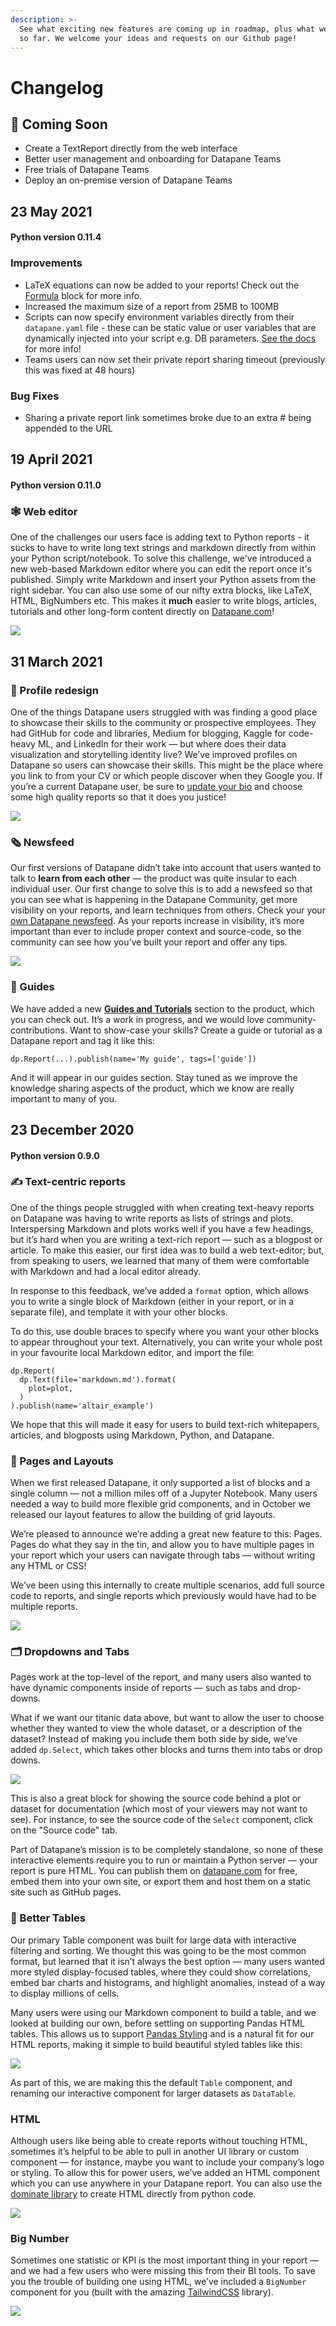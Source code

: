 ```yaml
---
description: >-
  See what exciting new features are coming up in roadmap, plus what we've built
  so far. We welcome your ideas and requests on our Github page!
---
```


# Changelog

## 🚀 Coming Soon

* Create a TextReport directly from the web interface
* Better user management and onboarding for Datapane Teams
* Free trials of Datapane Teams
* Deploy an on-premise version of Datapane Teams

## 23 May 2021

#### Python version 0.11.4

### **Improvements**

* LaTeX equations can now be added to your reports! Check out the [Formula](https://docs.datapane.com/reports/blocks/text-code-and-html#formulas) block for more info. 
* Increased the maximum size of a report from 25MB to 100MB
* Scripts can now specify environment variables directly from their `datapane.yaml` file - these can be static value or user variables that are dynamically injected into your script e.g. DB parameters. [See the docs](../datapane-enterprise/configuration-and-dependencies.md#environment-variables) for more info!
* Teams users can now set their private report sharing timeout \(previously this was fixed at 48 hours\)

### **Bug Fixes**

* Sharing a private report link sometimes broke due to an extra \# being appended to the URL

## 19 April 2021

#### Python version 0.11.0

### **🕸 Web editor** 

One of the challenges our users face is adding text to Python reports - it sucks to have to write long text strings and markdown directly from within your Python script/notebook. To solve this challenge, we've introduced a new web-based Markdown editor where you can edit the report once it's published. Simply write Markdown and insert your Python assets from the right sidebar. You can also use some of our nifty extra blocks, like LaTeX, HTML, BigNumbers etc. This makes it **much** easier to write blogs, articles, tutorials and other long-form content directly on [Datapane.com](http://datapane.com)!

![](../.gitbook/assets/screenshot-2021-05-04-at-19.45.30.png)

## **31 March 2021**

### **👤 Profile redesign** 

One of the things Datapane users struggled with was finding a good place to showcase their skills to the community or prospective employees. They had GitHub for code and libraries, Medium for blogging, Kaggle for code-heavy ML, and LinkedIn for their work — but where does their data visualization and storytelling identity live? We’ve improved profiles on Datapane so users can showcase their skills. This might be the place where you link to from your CV or which people discover when they Google you. If you’re a current Datapane user, be sure to [update your bio](https://datapane.com/settings) and choose some high quality reports so that it does you justice!

![](../.gitbook/assets/1_ezfj3xujcwb0v2r45vzngg.png)

### **🗞 Newsfeed**

Our first versions of Datapane didn’t take into account that users wanted to talk to **learn from each other** — the product was quite insular to each individual user. Our first change to solve this is to add a newsfeed so that you can see what is happening in the Datapane Community, get more visibility on your reports, and learn techniques from others. Check your your [own Datapane newsfeed](https://datapane.com/home). As your reports increase in visibility, it’s more important than ever to include proper context and source-code, so the community can see how you’ve built your report and offer any tips.

![](../.gitbook/assets/screenshot-2021-05-04-at-19.41.59.png)

### **🦯 Guides** 

We have added a new [**Guides and Tutorials**](https://datapane.com/guides-and-tutorials/) section to the product, which you can check out. It’s a work in progress, and we would love community-contributions. Want to show-case your skills? Create a guide or tutorial as a Datapane report and tag it like this:

```text
dp.Report(...).publish(name='My guide', tags=['guide'])
```

And it will appear in our guides section. Stay tuned as we improve the knowledge sharing aspects of the product, which we know are really important to many of you.

## 23 December 2020

#### Python version 0.**9**.0

### **✍️ Text-centric reports**

One of the things people struggled with when creating text-heavy reports on Datapane was having to write reports as lists of strings and plots. Interspersing Markdown and plots works well if you have a few headings, but it’s hard when you are writing a text-rich report — such as a blogpost or article. To make this easier, our first idea was to build a web text-editor; but, from speaking to users, we learned that many of them were comfortable with Markdown and had a local editor already.

In response to this feedback, we’ve added a `format` option, which allows you to write a single block of Markdown \(either in your report, or in a separate file\), and template it with your other blocks.

To do this, use double braces to specify where you want your other blocks to appear throughout your text. Alternatively, you can write your whole post in your favourite local Markdown editor, and import the file:

```text
dp.Report(
  dp.Text(file='markdown.md').format(
    plot=plot,
  )
).publish(name='altair_example')
```

We hope that this will made it easy for users to build text-rich whitepapers, articles, and blogposts using Markdown, Python, and Datapane.

### **📄 Pages and Layouts**

When we first released Datapane, it only supported a list of blocks and a single column — not a million miles off of a Jupyter Notebook. Many users needed a way to build more flexible grid components, and in October we released our layout features to allow the building of grid layouts.

We’re pleased to announce we’re adding a great new feature to this: Pages. Pages do what they say in the tin, and allow you to have multiple pages in your report which your users can navigate through tabs — without writing any HTML or CSS!

We’ve been using this internally to create multiple scenarios, add full source code to reports, and single reports which previously would have had to be multiple reports.

![](../.gitbook/assets/screenshot-2021-05-04-at-19.57.47%20%281%29.png)

### **🗂 Dropdowns and Tabs**

Pages work at the top-level of the report, and many users also wanted to have dynamic components inside of reports — such as tabs and drop-downs.

What if we want our titanic data above, but want to allow the user to choose whether they wanted to view the whole dataset, or a description of the dataset? Instead of making you include them both side by side, we’ve added `dp.Select`, which takes other blocks and turns them into tabs or drop downs.

![](../.gitbook/assets/screenshot-2021-05-04-at-19.57.47.png)

This is also a great block for showing the source code behind a plot or dataset for documentation \(which most of your viewers may not want to see\). For instance, to see the source code of the `Select` component, click on the "Source code" tab.

Part of Datapane’s mission is to be completely standalone, so none of these interactive elements require you to run or maintain a Python server — your report is pure HTML. You can publish them on [datapane.com](https://datapane.com/) for free, embed them into your own site, or export them and host them on a static site such as GitHub pages.

### **🧮 Better Tables**

Our primary Table component was built for large data with interactive filtering and sorting. We thought this was going to be the most common format, but learned that it isn’t always the best option — many users wanted more styled display-focused tables, where they could show correlations, embed bar charts and histograms, and highlight anomalies, instead of a way to display millions of cells.

Many users were using our Markdown component to build a table, and we looked at building our own, before settling on supporting Pandas HTML tables. This allows us to support [Pandas Styling](https://pandas.pydata.org/pandas-docs/stable/user_guide/style.html) and is a natural fit for our HTML reports, making it simple to build beautiful styled tables like this:

![](../.gitbook/assets/screenshot-2021-05-04-at-19.58.07.png)

As part of this, we are making this the default `Table` component, and renaming our interactive component for larger datasets as `DataTable`.

### **HTML**

Although users like being able to create reports without touching HTML, sometimes it’s helpful to be able to pull in another UI library or custom component — for instance, maybe you want to include your company’s logo or styling. To allow this for power users, we’ve added an HTML component which you can use anywhere in your Datapane report. You can also use the [dominate library](https://github.com/Knio/dominate/) to create HTML directly from python code.

![](../.gitbook/assets/screenshot-2021-05-04-at-19.58.14.png)

### **Big Number**

Sometimes one statistic or KPI is the most important thing in your report — and we had a few users who were missing this from their BI tools. To save you the trouble of building one using HTML, we’ve included a `BigNumber` component for you \(built with the amazing [TailwindCSS](https://tailwindcss.com/) library\).

![](../.gitbook/assets/screenshot-2021-05-04-at-19.58.20.png)



